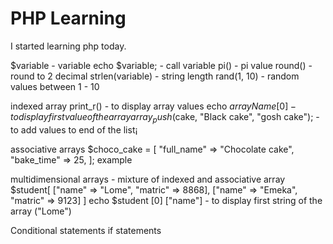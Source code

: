 # PHP Learning

I started learning php today.

$variable - variable
echo $variable; - call variable
pi() - pi value
round() - round to 2 decimal
strlen(variable) - string length
rand(1, 10) - random values between 1 - 10

indexed array
print_r() - to display array values
echo $arrayName [0] - to display first value of the array
array_push($cake, "Black cake", "gosh cake"); - to add values to end of the list¡

associative arrays
$choco_cake = [
        "full_name" => "Chocolate cake",
        "bake_time" => 25,
]; example

multidimensional arrays - mixture of indexed and associative array
$student[
        ["name" => "Lome", "matric" => 8868],
        ["name" => "Emeka", "matric" => 9123]
]
echo $student [0] ["name"] - to display first string of the array ("Lome")

Conditional statements
if statements
